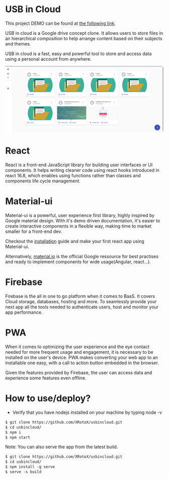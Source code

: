 # USB in Cloud

This project DEMO can be found at [the following link](https://usb-in-cloud.web.app/).

USB in cloud is a Google drive concept clone. It allows users to store files in an hierarchical composition to help arrange content based on their subjects and themes.

USB in cloud is a fast, easy and powerful tool to store and access data using a personal account from anywhere.

![USB in Cloud](https://raw.githubusercontent.com/XRotoX/usbincloud/main/screenshots/dashboard.png)


# React

React is a front-end JavaScript library for building user interfaces or UI components. It helps writing cleaner code using react hooks introduced in react 16.8, which enables using functions rather than classes and components life cycle management.

# Material-ui

Material-ui is a powerful, user experience first library, highly inspired by Google material design. With it's demo driven documentation, it's easier to create interactive components in a flexible way, making time to market smaller for a front-end dev.

Checkout the [installation](https://material-ui.com/getting-started/installation/) guide and make your first react app using Material-ui.

Alternatively, [material.io](https://material.io/collections/get-started) is the official Google ressource for best practises and ready to implement components for wide usage(Angular, react...).

# Firebase

Firebase is the all in one to go platform when it comes to BaaS. It covers Cloud storage, databases, hosting and more. To seamlessly provide your next app all the tools needed to authenticate users, host and monitor your app performance.

# PWA

When it comes to optimizing the user experience and the eye contact needed for more frequent usage and engagement, it is necessary to be installed on the user's device. PWA makes converting your web app to an installable one easy, with a call to action button embedded in the browser. 

Given the features provided by Firebase, the user can access data and experience some features even offline.

# How to use/deploy?

- Verify that you have nodejs installed on your machine by typing node -v 

```linux
$ git clone https://github.com/XRotoX/usbincloud.git
$ cd usbincloud/
$ npm i
$ npm start
```

Note: You can also serve the app from the latest build.

```linux
$ git clone https://github.com/XRotoX/usbincloud.git
$ cd usbincloud/
$ npm install -g serve
$ serve -s build
```



